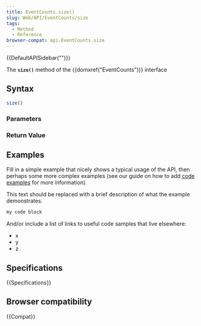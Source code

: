 ```yaml
---
title: EventCounts.size()
slug: Web/API/EventCounts/size
tags:
  - Method
  - Reference
browser-compat: api.EventCounts.size
---
```

{{DefaultAPISidebar("")}}

The **`size()`** method of the {{domxref("EventCounts")}} interface 

## Syntax

```js
size()
```

### Parameters



### Return Value



## Examples

Fill in a simple example that nicely shows a typical usage of the API, then perhaps some more complex examples (see our guide on how to add [code examples](/en-US/docs/MDN/Contribute/Structures/Code_examples) for more information).

This text should be replaced with a brief description of what the example demonstrates.

```js
my code block
```

And/or include a list of links to useful code samples that live elsewhere:

*   x
*   y
*   z

## Specifications

{{Specifications}}

## Browser compatibility

{{Compat}}

